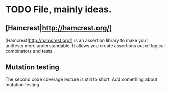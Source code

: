 # TODO File, mainly ideas.

## [Hamcrest|http://hamcrest.org/]

[Hamcrest|http://hamcrest.org/] is an assertion library to make your
unittests more understandable. It allows you create assertions out of
logical combinators and tests.


## Mutation testing

The second code coverage lecture is still to short. Add something
about mutation testing. 

